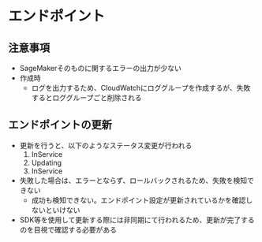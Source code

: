 # エンドポイント

## 注意事項

- SageMakerそのものに関するエラーの出力が少ない
- 作成時
  - ログを出力するため、CloudWatchにロググループを作成するが、失敗するとロググループごと削除される

## エンドポイントの更新
- 更新を行うと、以下のようなステータス変更が行われる
  1. InService
  2. Updating
  3. InService
- 失敗した場合は、エラーとならず、ロールバックされるため、失敗を検知できない
  - 成功も検知できない。エンドポイント設定が更新されているかを確認しないといけない
- SDK等を使用して更新する際には非同期にて行われるため、更新が完了するのを目視で確認する必要がある
